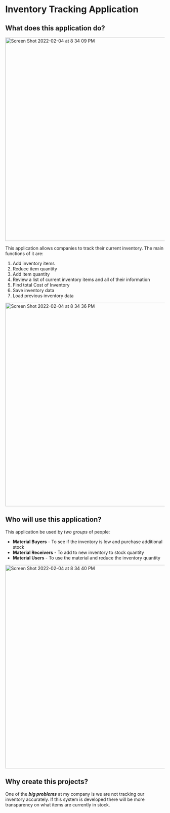 # Inventory Tracking Application

## What does this application do?
<img width="642" alt="Screen Shot 2022-02-04 at 8 34 09 PM" src="https://user-images.githubusercontent.com/62073529/152627436-4f8bb28c-06ec-42db-a116-e4bc86201f54.png">

This application allows companies to track their current inventory.
The main functions of it are:
1. Add inventory items
2. Reduce item quantity
3. Add item quantity
4. Review a list of current inventory items and all of their information
5. Find total Cost of Inventory
6. Save inventory data
7. Load previous inventory data
<img width="642" alt="Screen Shot 2022-02-04 at 8 34 36 PM" src="https://user-images.githubusercontent.com/62073529/152627440-cdf531e9-c28b-4ffa-b838-173c89b16eca.png">

## Who will use this application?

This application be used by *two groups* of people:
- **Material Buyers** - To see if the inventory is low and
  purchase additional stock 
- **Material Receivers** - To add to new inventory to stock quantity
 - **Material Users** - To use the material and reduce the inventory 
                        quantity
 

<img width="642" alt="Screen Shot 2022-02-04 at 8 34 40 PM" src="https://user-images.githubusercontent.com/62073529/152627444-31439f45-8c53-4fce-b33c-ac9a48287fd2.png">

## Why create this projects?

One of the ***big problems*** at my company is 
 we are not tracking our inventory accurately. If this system is 
developed there will be more transparency on what items are 
currently in stock.
    

